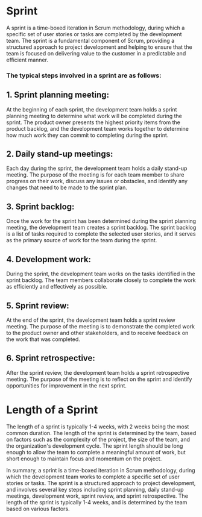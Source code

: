# Sprint
A sprint is a time-boxed iteration in Scrum methodology, during which a specific set of user stories or tasks are completed by the development team. The sprint is a fundamental component of Scrum, providing a structured approach to project development and helping to ensure that the team is focused on delivering value to the customer in a predictable and efficient manner.

### The typical steps involved in a sprint are as follows:

## 1. Sprint planning meeting:
 At the beginning of each sprint, the development team holds a sprint planning meeting to determine what work will be completed during the sprint. The product owner presents the highest priority items from the product backlog, and the development team works together to determine how much work they can commit to completing during the sprint.

## 2. Daily stand-up meetings: 
Each day during the sprint, the development team holds a daily stand-up meeting. The purpose of the meeting is for each team member to share progress on their work, discuss any issues or obstacles, and identify any changes that need to be made to the sprint plan.

## 3. Sprint backlog: 
Once the work for the sprint has been determined during the sprint planning meeting, the development team creates a sprint backlog. The sprint backlog is a list of tasks required to complete the selected user stories, and it serves as the primary source of work for the team during the sprint.

## 4. Development work: 
During the sprint, the development team works on the tasks identified in the sprint backlog. The team members collaborate closely to complete the work as efficiently and effectively as possible.

## 5. Sprint review: 
At the end of the sprint, the development team holds a sprint review meeting. The purpose of the meeting is to demonstrate the completed work to the product owner and other stakeholders, and to receive feedback on the work that was completed.

## 6. Sprint retrospective: 
After the sprint review, the development team holds a sprint retrospective meeting. The purpose of the meeting is to reflect on the sprint and identify opportunities for improvement in the next sprint.

# Length of a Sprint
The length of a sprint is typically 1-4 weeks, with 2 weeks being the most common duration. The length of the sprint is determined by the team, based on factors such as the complexity of the project, the size of the team, and the organization's development cycle. The sprint length should be long enough to allow the team to complete a meaningful amount of work, but short enough to maintain focus and momentum on the project.

In summary, a sprint is a time-boxed iteration in Scrum methodology, during which the development team works to complete a specific set of user stories or tasks. The sprint is a structured approach to project development, and involves several key steps including sprint planning, daily stand-up meetings, development work, sprint review, and sprint retrospective. The length of the sprint is typically 1-4 weeks, and is determined by the team based on various factors.

